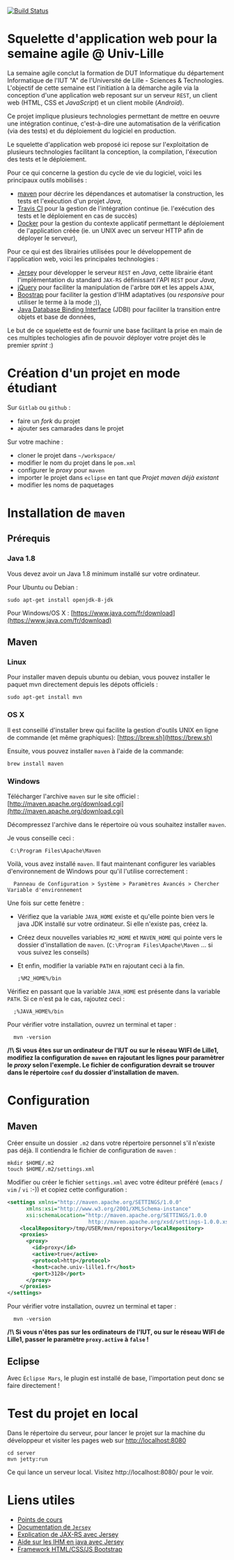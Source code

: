 [![Build Status](https://travis-ci.org/iut-lille/jersey-skeleton.svg?branch=master)](https://travis-ci.org/iut-lille/jersey-skeleton)

# Squelette d'application web pour la semaine agile @ Univ-Lille

La semaine agile conclut la formation de DUT Informatique du département Informatique de l'IUT "A" de l'Université de Lille - Sciences & Technologies. L'objectif de cette semaine est l'initiation à la démarche agile via la conception d'une application web reposant sur un serveur `REST`, un client web (HTML, CSS et *JavaScript*) et un client mobile (*Androïd*).

Ce projet implique plusieurs technologies permettant de mettre en oeuvre une intégration continue, c'est-à-dire une automatisation de la vérification (via des tests) et du déploiement du logiciel en production.

Le squelette d'application web proposé ici repose sur l'exploitation de plusieurs technologies facilitant la conception, la compilation, l'éxecution des tests et le déploiement.

Pour ce qui concerne la gestion du cycle de vie du logiciel, voici les principaux outils mobilisés :
- [maven](https://maven.apache.org) pour décrire les dépendances et automatiser la construction, les tests et l'exécution d'un projet *Java*,
- [Travis CI](https://travis-ci.org) pour la gestion de l'intégration continue (ie. l'exécution des tests et le déploiement en cas de succès)
- [Docker](https://www.docker.com) pour la gestion du contexte applicatif permettant le déploiement de l'application créée (ie. un UNIX avec un serveur HTTP afin de déployer le serveur),

Pour ce qui est des librairies utilisées pour le développement de l'application web, voici les principales technologies :
- [Jersey](https://jersey.java.net) pour développer le serveur `REST` en *Java*, cette librairie étant l'implémentation du standard `JAX-RS` définissant l'API `REST` pour *Java*,
- [jQuery](https://jquery.com) pour faciliter la manipulation de l'arbre `DOM` et les appels `AJAX`,
- [Boostrap](http://getbootstrap.com) pour faciliter la gestion d'IHM adaptatives (ou *responsive* pour utiliser le terme à la mode ;)), 
- [Java Database Binding Interface](http://jdbi.org) (JDBI) pour faciliter la transition entre objets et base de données,

Le but de ce squelette est de fournir une base facilitant la prise en main de ces multiples techologies afin de pouvoir déployer votre projet dès le premier *sprint* :)

# Création d'un projet en mode étudiant

Sur ``Gitlab`` ou ``github`` :

- faire un *fork* du projet 
- ajouter ses camarades dans le projet

Sur votre machine :

- cloner le projet dans `~/workspace/`
- modifier le nom du projet dans le `pom.xml`
- configurer le *proxy* pour `maven`
- importer le projet dans `eclipse` en tant que *Projet maven déjà existant*
- modifier les noms de paquetages

# Installation de `maven`
## Prérequis
### Java 1.8
Vous devez avoir un Java 1.8 minimum installé sur votre ordinateur.

Pour Ubuntu ou Debian :

    sudo apt-get install openjdk-8-jdk

Pour Windows/OS X : [https://www.java.com/fr/download](https://www.java.com/fr/download)

## Maven
### Linux
Pour installer maven depuis ubuntu ou debian, vous pouvez installer le paquet mvn directement depuis les dépots officiels :

    sudo apt-get install mvn


### OS X
Il est conseillé d'installer brew qui facilite la gestion d'outils UNIX en ligne de commande (et même graphiques): [https://brew.sh](https://brew.sh)

Ensuite, vous pouvez installer ``maven`` à l'aide de la commande:

    brew install maven

### Windows
Télécharger l'archive `maven` sur le site officiel : [http://maven.apache.org/download.cgi](http://maven.apache.org/download.cgi)

Décompressez l'archive dans le répertoire où vous souhaitez installer `maven`.

Je vous conseille ceci : 

     C:\Program Files\Apache\Maven

Voilà, vous avez installé `maven`. Il faut maintenant configurer les variables d'environnement de Windows pour qu'il l'utilise correctement :

      Panneau de Configuration > Système > Paramètres Avancés > Chercher Variable d'environnement

Une fois sur cette fenètre :

- Vérifiez que la variable `JAVA_HOME` existe et qu'elle pointe bien vers le java JDK installé sur votre ordinateur. Si elle n'existe pas, créez la.
- Créez deux nouvelles variables `M2_HOME` et `MAVEN_HOME` qui pointe vers le dossier d'installation de `maven`. (`C:\Program Files\Apache\Maven` ... si vous suivez les conseils)
- Et enfin, modifier la variable `PATH` en rajoutant ceci à la fin.

    `;%M2_HOME%/bin`

Vérifiez en passant que la variable `JAVA_HOME` est présente dans la variable `PATH`. Si ce n'est pa le cas, rajoutez ceci :

      ;%JAVA_HOME%/bin

Pour vérifier votre installation, ouvrez un terminal et taper :
  
      mvn -version


**/!\ Si vous êtes sur un ordinateur de l'IUT ou sur le réseau WIFI de Lille1, modifiez la configuration de `maven` en rajoutant les lignes pour paramètrer le *proxy* selon l'exemple. Le fichier de configuration devrait se trouver dans le répertoire `conf` du dossier d'installation de maven.**

# Configuration
## Maven

Créer ensuite un dossier `.m2` dans votre répertoire personnel s'il n'existe pas déjà. Il contiendra le fichier de configuration de `maven` :

    mkdir $HOME/.m2
    touch $HOME/.m2/settings.xml

Modifier ou créer le fichier `settings.xml` avec votre éditeur préféré (`emacs` / `vim` / `vi` :-)) et copiez cette configuration :

```xml
<settings xmlns="http://maven.apache.org/SETTINGS/1.0.0"
      xmlns:xsi="http://www.w3.org/2001/XMLSchema-instance"
      xsi:schemaLocation="http://maven.apache.org/SETTINGS/1.0.0
                          http://maven.apache.org/xsd/settings-1.0.0.xsd">
    <localRepository>/tmp/USER/mvn/repository</localRepository>
    <proxies>
      <proxy>
        <id>proxy</id>
        <active>true</active>
        <protocol>http</protocol>
        <host>cache.univ-lille1.fr</host>
        <port>3128</port>
      </proxy>
    </proxies>
</settings>
```

Pour vérifier votre installation, ouvrez un terminal et taper :
  
      mvn -version


**/!\ Si vous n'êtes pas sur les ordinateurs de l'IUT, ou sur le réseau WIFI de Lille1, passer le paramètre `proxy.active` à `false` !**

## Eclipse

Avec `Éclipse Mars`, le plugin est installé de base, l'importation peut donc se faire directement !

# Test du projet en local

Dans le répertoire du serveur, pour lancer le projet sur la machine du développeur et visiter les pages web sur [http://localhost:8080](http://localhost:8080)

    cd server
    mvn jetty:run

Ce qui lance un serveur local. Visitez http://localhost:8080/ pour le voir.

# Liens utiles
- [Points de cours](doc/cours.md)
- [Documentation de `Jersey`](https://jersey.java.net/documentation/latest/index.html)
- [Explication de JAX-RS avec Jersey](http://coenraets.org/blog/2011/12/restful-services-with-jquery-and-java-using-jax-rs-and-jersey)
- [Aide sur les IHM en java avec Jersey](http://thierry-leriche-dessirier.developpez.com/tutoriels/java/client-swing-menus-filtres-rest-service/)
- [Framework HTML/CSS/JS Bootstrap](http://getbootstrap.com)
